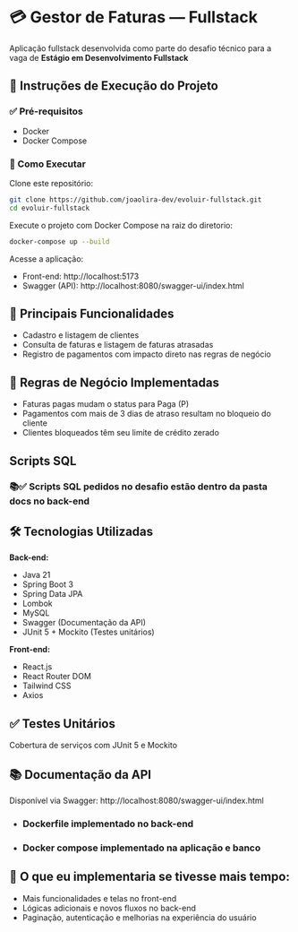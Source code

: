 # 💳 Gestor de Faturas — Fullstack

Aplicação fullstack desenvolvida como parte do desafio técnico para a vaga de **Estágio em Desenvolvimento Fullstack** 



## 🧪 Instruções de Execução do Projeto
### ✅ Pré-requisitos
- Docker
- Docker Compose


### 🚀 Como Executar
Clone este repositório:
```bash
git clone https://github.com/joaolira-dev/evoluir-fullstack.git
cd evoluir-fullstack
```
Execute o projeto com Docker Compose na raiz do diretorio:
```bash
docker-compose up --build
```
Acesse a aplicação:
- Front-end: http://localhost:5173
- Swagger (API): http://localhost:8080/swagger-ui/index.html

## 🚀 Principais Funcionalidades
- Cadastro e listagem de clientes
- Consulta de faturas e listagem de faturas atrasadas
- Registro de pagamentos com impacto direto nas regras de negócio

## 📌 Regras de Negócio Implementadas
- Faturas pagas mudam o status para Paga (P)
- Pagamentos com mais de 3 dias de atraso resultam no bloqueio do cliente
- Clientes bloqueados têm seu limite de crédito zerado

## Scripts SQL
### 📚✅ Scripts SQL pedidos no desafio estão dentro da pasta docs no back-end

## 🛠️ Tecnologias Utilizadas
**Back-end:**
- Java 21
- Spring Boot 3
- Spring Data JPA
- Lombok
- MySQL
- Swagger (Documentação da API)
- JUnit 5 + Mockito (Testes unitários)

**Front-end:**
- React.js
- React Router DOM
- Tailwind CSS
- Axios

## ✅ Testes Unitários
Cobertura de serviços com JUnit 5 e Mockito

## 📚 Documentação da API
Disponível via Swagger: http://localhost:8080/swagger-ui/index.html

- ### Dockerfile implementado no back-end
- ### Docker compose implementado na aplicação e banco

## 🧠 O que eu implementaria se tivesse mais tempo:
- Mais funcionalidades e telas no front-end
- Lógicas adicionais e novos fluxos no back-end
- Paginação, autenticação e melhorias na experiência do usuário
